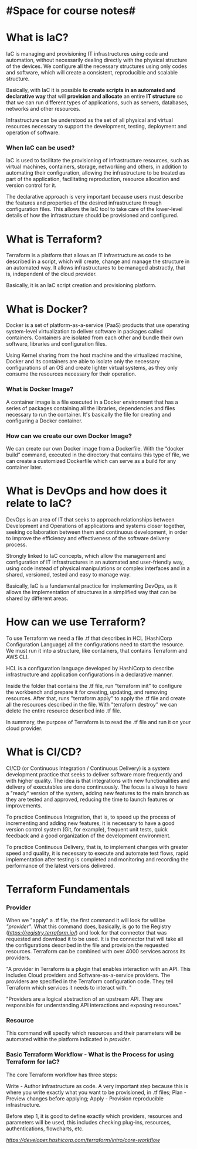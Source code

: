 # #Space for course notes#

# What is IaC?

IaC is managing and provisioning IT infrastructures using code and automation, without necessarily dealing directly with the physical structure of the devices. We configure all the necessary structures using only codes and software, which will create a consistent, reproducible and scalable structure.

Basically, with IaC it is possible **to create scripts in an automated and declarative way** that will **provision and allocate** an entire **IT structure** so that we can run different types of applications, such as servers, databases, networks and other resources.

Infrastructure can be understood as the set of all physical and virtual resources necessary to support the development, testing, deployment and operation of software.

### When IaC can be used?

IaC is used to facilitate the provisioning of infrastructure resources, such as virtual machines, containers, storage, networking and others, in addition to automating their configuration, allowing the infrastructure to be treated as part of the application, facilitating reproduction, resource allocation and version control for it. 

The declarative approach is very important because users must describe the features and properties of the desired infrastructure through configuration files. This allows the IaC tool to take care of the lower-level details of how the infrastructure should be provisioned and configured.

# What is Terraform?

Terraform is a platform that allows an IT infrastructure as code to be described in a script, which will create, change and manage the structure in an automated way. It allows infrastructures to be managed abstractly, that is, independent of the cloud provider.

Basically, it is an IaC script creation and provisioning platform.

# What is Docker?

Docker is a set of platform-as-a-service (PaaS) products that use operating system-level virtualization to deliver software in packages called containers. Containers are isolated from each other and bundle their own software, libraries and configuration files.

Using Kernel sharing from the host machine and the virtualized machine, Docker and its containers are able to isolate only the necessary configurations of an OS and create lighter virtual systems, as they only consume the resources necessary for their operation.

### What is Docker Image?

A container image is a file executed in a Docker environment that has a series of packages containing all the libraries, dependencies and files necessary to run the container. It's basically the file for creating and configuring a Docker container.

### How can we create our own Docker Image?

We can create our own Docker image from a Dockerfile. With the “docker build” command, executed in the directory that contains this type of file, we can create a customized Dockerfile which can serve as a build for any container later.

# What is DevOps and how does it relate to IaC?

DevOps is an area of IT that seeks to approach relationships between Development and Operations of applications and systems closer together, seeking collaboration between them and continuous development, in order to improve the efficiency and effectiveness of the software delivery process.

Strongly linked to IaC concepts, which allow the management and configuration of IT infrastructures in an automated and user-friendly way, using code instead of physical manipulations or complex interfaces and in a shared, versioned, tested and easy to manage way.

Basically, IaC is a fundamental practice for implementing DevOps, as it allows the implementation of structures in a simplified way that can be shared by different areas.

# How can we use Terraform?

To use Terraform we need a file .tf that describes in HCL (HashiCorp Configuration Language) all the configurations need to start the resource. We must run it into a structure, like containers, that contains Terraform and AWS CLI.

HCL is a configuration language developed by HashiCorp to describe infrastructure and application configurations in a declarative manner.

Inside the folder that contains the .tf file, run "terraform init" to configure the workbench and prepare it for creating, updating, and removing resources. After that, runs "terraform apply" to apply the .tf file and create all the resources described in the file. With "terraform destroy" we can delete the entire resource described into .tf file.

In summary, the purpose of Terraform is to read the .tf file and run it on your cloud provider.

# What is CI/CD?

CI/CD (or Continuous Integration / Continuous Delivery) is a system development practice that seeks to deliver software more frequently and with higher quality. The idea is that integrations with new functionalities and delivery of executables are done continuously. The focus is always to have a "ready" version of the system, adding new features to the main branch as they are tested and approved, reducing the time to launch features or improvements.

To practice Continuous Integration, that is, to speed up the process of incrementing and adding new features, it is necessary to have a good version control system (Git, for example), frequent unit tests, quick feedback and a good organization of the development environment.

To practice Continuous Delivery, that is, to implement changes with greater speed and quality, it is necessary to execute and automate test flows, rapid implementation after testing is completed and monitoring and recording the performance of the latest versions delivered.

# Terraform Fundamentals

### Provider

When we "apply" a .tf file, the first command it will look for will be *"provider"*. What this command does, basically, is go to the Registry (*https://registry.terraform.io/*) and look for that connector that was requested and download it to be used. It is the connector that will take all the configurations described in the file and provision the requested resources. Terraform can be combined with over 4000 services across its providers.

"A provider in Terraform is a plugin that enables interaction with an API. This includes Cloud providers and Software-as-a-service providers. The providers are specified in the Terraform configuration code. They tell Terraform which services it needs to interact with. "

"Providers are a logical abstraction of an upstream API. They are responsible for understanding API interactions and exposing resources."

### Resource

This command will specify which resources and their parameters will be automated within the platform indicated in *provider*.

### Basic Terraform Workflow - What is the Process for using Terraform for IaC?

The core Terraform workflow has three steps:

Write - Author infrastructure as code. A very important step because this is where you write exactly what you want to be provisioned, in .tf files;
Plan - Preview changes before applying;
Apply - Provision reproducible infrastructure.

Before step 1, it is good to define exactly which providers, resources and parameters will be used, this includes checking plug-ins, resources, authentications, flowcharts, etc.

*https://developer.hashicorp.com/terraform/intro/core-workflow*
















